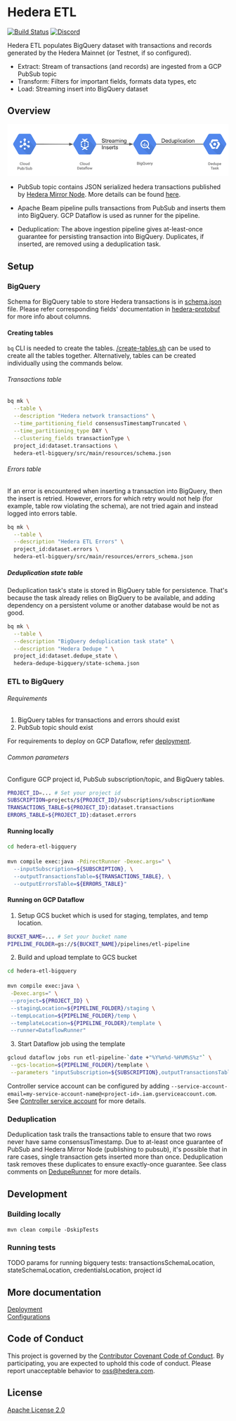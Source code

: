 # Hedera ETL

[![Build Status](https://travis-ci.org/blockchain-etl/hedera-etl.png)](https://travis-ci.org/blockchain-etl/hedera-etl)
[![Discord](https://img.shields.io/badge/discord-join%20chat-blue.svg)](https://hedera.com/discord)

Hedera ETL populates BigQuery dataset with transactions and records generated by the Hedera Mainnet (or Testnet, if so configured).
- Extract: Stream of transactions (and records) are ingested from a GCP PubSub topic
- Transform: Filters for important fields, formats data types, etc
- Load: Streaming insert into BigQuery dataset

## Overview

![Ingestion](docs/images/hedera_etl_ingestion.png)

- PubSub topic contains JSON serialized hedera transactions published by
[Hedera Mirror Node](https://github.com/hashgraph/hedera-mirror-node). More details can be found [here](work-in-progress).

- Apache Beam pipeline pulls transactions from PubSub and inserts them into BigQuery. GCP Dataflow is used as runner for
the pipeline.

- Deduplication: The above ingestion pipeline gives at-least-once guarantee for persisting transaction into BigQuery.
Duplicates, if inserted, are removed using a deduplication task.

## Setup

### BigQuery

Schema for BigQuery table to store Hedera transactions is in
[schema.json](hedera-etl-bigquery/src/main/resources/schema.json) file. Please refer corresponding fields'
documentation in [hedera-protobuf](https://github.com/hashgraph/hedera-protobuf/tree/master/src/main/proto) for more
info about columns.

#### Creating tables

`bq` CLI is needed to create the tables. [/create-tables.sh](scripts/create-tables.sh) can be used to create all the
tables together. Alternatively, tables can be created individually using the commands below.

###### Transactions table

```bash
bq mk \
  --table \
  --description "Hedera network transactions" \
  --time_partitioning_field consensusTimestampTruncated \
  --time_partitioning_type DAY \
  --clustering_fields transactionType \
  project_id:dataset.transactions \
  hedera-etl-bigquery/src/main/resources/schema.json
```

###### Errors table

If an error is encountered when inserting a transaction into BigQuery, then the insert is retried. However, errors
for which retry would not help (for example, table row violating the schema), are not tried again and instead logged
into errors table.

```bash
bq mk \
  --table \
  --description "Hedera ETL Errors" \
  project_id:dataset.errors \
  hedera-etl-bigquery/src/main/resources/errors_schema.json
```

##### Deduplication state table
Deduplication task's state is stored in BigQuery table for persistence. That's because the task already relies on
BigQuery to be available, and adding dependency on a persistent volume or another database would be not as good.

```bash
bq mk \
  --table \
  --description "BigQuery deduplication task state" \
  --description "Hedera Dedupe " \
  project_id:dataset.dedupe_state \
  hedera-dedupe-bigquery/state-schema.json
```


### ETL to BigQuery

###### Requirements

1. BigQuery tables for transactions and errors should exist
2. PubSub topic should exist

For requirements to deploy on GCP Dataflow, refer [deployment](docs/deployment.md).

###### Common parameters

Configure GCP project id, PubSub subscription/topic, and BigQuery tables.

```bash
PROJECT_ID=... # Set your project id
SUBSCRIPTION=projects/${PROJECT_ID}/subscriptions/subscriptionName
TRANSACTIONS_TABLE=${PROJECT_ID}:dataset.transactions
ERRORS_TABLE=${PROJECT_ID}:dataset.errors
```

#### Running locally

```bash
cd hedera-etl-bigquery

mvn compile exec:java -PdirectRunner -Dexec.args=" \
  --inputSubscription=${SUBSCRIPTION}, \
  --outputTransactionsTable=${TRANSACTIONS_TABLE}, \
  --outputErrorsTable=${ERRORS_TABLE}"
```

#### Running on GCP Dataflow

1. Setup GCS bucket which is used for staging, templates, and temp location.

```bash
BUCKET_NAME=... # Set your bucket name
PIPELINE_FOLDER=gs://${BUCKET_NAME}/pipelines/etl-pipeline
```

2. Build and upload template to GCS bucket

```bash
cd hedera-etl-bigquery

mvn compile exec:java \
 -Dexec.args=" \
 --project=${PROJECT_ID} \
 --stagingLocation=${PIPELINE_FOLDER}/staging \
 --tempLocation=${PIPELINE_FOLDER}/temp \
 --templateLocation=${PIPELINE_FOLDER}/template \
 --runner=DataflowRunner"
```

3. Start Dataflow job using the template

```bash
gcloud dataflow jobs run etl-pipeline-`date +"%Y%m%d-%H%M%S%z"` \
 --gcs-location=${PIPELINE_FOLDER}/template \
 --parameters "inputSubscription=${SUBSCRIPTION},outputTransactionsTable=${TRANSACTIONS_TABLE},outputErrorsTable=${ERRORS_TABLE}"
```
Controller service account can be configured by adding
`--service-account-email=my-service-account-name@<project-id>.iam.gserviceaccount.com`. See
[Controller service account](https://cloud.google.com/dataflow/docs/concepts/security-and-permissions#controller_service_account)
for more details.

### Deduplication

Deduplication task trails the transactions table to ensure that two rows never have same consensusTimestamp. Due to
at-least once guarantee of PubSub and Hedera Mirror Node (publishing to pubsub), it's possible that in rare cases,
single transaction gets inserted more than once. Deduplication task removes these duplicates to ensure exactly-once
guarantee. See class comments on [DedupeRunner](hedera-dedupe-bigquery/src/main/java/com/hedera/dedupe/DedupeRunner.java)
for more details.

## Development

### Building locally

`mvn clean compile -DskipTests`

### Running tests

TODO params for running bigquery tests: transactionsSchemaLocation, stateSchemaLocation, credentialsLocation, project id

## More documentation
[Deployment](docs/deployment.md) \
[Configurations](docs/configurations.md)

## Code of Conduct
This project is governed by the [Contributor Covenant Code of Conduct](CODE_OF_CONDUCT.md). By participating, you are
expected to uphold this code of conduct. Please report unacceptable behavior to [oss@hedera.com](mailto:oss@hedera.com).

## License
[Apache License 2.0](LICENSE)
